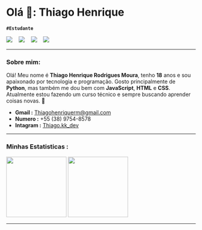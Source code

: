 # Olá 🖖: Thiago Henrique 
**`#Estudante`**

![](https://icongr.am/devicon/python-original.svg?size=35&color=currentColor)ㅤ
![](https://icongr.am/devicon/javascript-original.svg?size=35&color=currentColor)ㅤ
![](https://icongr.am/devicon/html5-original.svg?size=35&color=currentColor)ㅤ
![](https://icongr.am/devicon/css3-original.svg?size=35&color=currentColor)ㅤ

---

### Sobre mim:
Olá! Meu nome é **Thiago Henrique Rodrigues Moura**, tenho **18** anos e sou apaixonado por tecnologia e programação. Gosto principalmente de **Python**, mas também me dou bem com **JavaScript**, **HTML** e **CSS**. Atualmente estou fazendo um curso técnico e sempre buscando aprender coisas novas. 🚀


- **Gmail :** Thiagohenriquerm@gmail.com
- **Numero :**  +55 (38) 9754-8578
- **Intagram :** [Thiago.kk_dev](https://www.instagram.com/thiago.kk_dev?utm_source=ig_web_button_share_sheet&igsh=ZDNlZDc0MzIxNw==)
---
### Minhas Estatisticas :
<div>
    <td>
      <img height="160px" src="https://github-readme-stats.vercel.app/api?username=ThiagoHenriqueRm&show_icons=true&theme=tokyonight&include_all_commits=true&locale=pt-br"/>
    <td>
      <img height="160px" src="https://github-readme-stats.vercel.app/api/top-langs/?username=ThiagoHenriqueRm&layout=compact&theme=tokyonight&locale=pt-br&include_all_commits=true"/>
</div>

---

